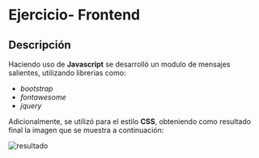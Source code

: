# Ejercicio- Frontend

## Descripción

Haciendo uso de **Javascript** se desarrolló un modulo de mensajes salientes, utilizando librerias como: 

* *bootstrap* 
* *fontawesome*
* *jquery*

Adicionalmente, se utilizó para el estilo **CSS**, obteniendo como resultado final la imagen que se muestra a continuación:

![resultado](https://user-images.githubusercontent.com/61333059/148494683-832f8a9d-3fd1-42b2-b69a-65e83fd4ead7.PNG)

